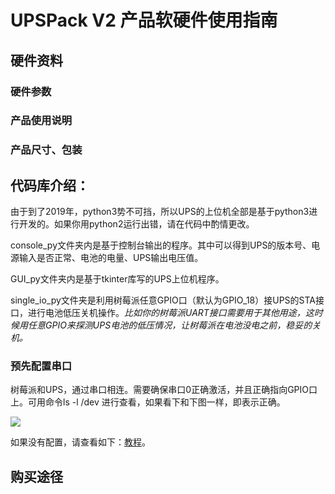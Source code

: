# UPSPack V2 产品软硬件使用指南


## 硬件资料

### 硬件参数

### 产品使用说明

### 产品尺寸、包装

## 代码库介绍：
由于到了2019年，python3势不可挡，所以UPS的上位机全部是基于python3进行开发的。如果你用python2运行出错，请在代码中酌情更改。

console_py文件夹内是基于控制台输出的程序。其中可以得到UPS的版本号、电源输入是否正常、电池的电量、UPS输出电压值。

GUI_py文件夹内是基于tkinter库写的UPS上位机程序。

single_io_py文件夹是利用树莓派任意GPIO口（默认为GPIO_18）接UPS的STA接口，进行电池低压关机操作。*比如你的树莓派UART接口需要用于其他用途，这时候用任意GPIO来探测UPS电池的低压情况，让树莓派在电池没电之前，稳妥的关机。*

### 预先配置串口
树莓派和UPS，通过串口相连。需要确保串口0正确激活，并且正确指向GPIO口上。可用命令ls -l /dev 进行查看，如果看下和下图一样，即表示正确。

![](https://github.com/rcdrones/UPSPACK_V2/raw/master/doc/img/14.png)

如果没有配置，请查看如下：[教程](https://github.com/rcdrones/UPSPACK_V2/blob/master/doc/config_uart.md)。


## 购买途径
